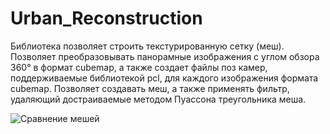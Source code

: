 # Urban_Reconstruction

Библиотека позволяет строить текстурированную сетку (меш). Позволяет преобразовывать панорамные изображения с углом обзора 360° в формат cubemap, а также создает файлы поз камер, поддерживаемые библиотекой pcl, для каждого изображения формата cubemap. Позволяет создавать меш, а также применять фильтр, удаляющий достраиваемые методом Пуассона треугольника меша. 

<img src="img/texturing_mesh.png" alt="Сравнение мешей">
